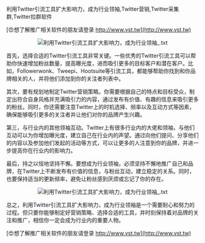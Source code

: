 利用Twitter引流工具扩大影响力，成为行业领袖,Twitter营销,Twitter采集群,Twitter拉群软件

[😍想了解推广相关软件的朋友请登录 http://www.vst.tw](http://www.vst.tw)

 <center><img src="https://vst.tw/MP4/tuiguang/png/5.png" alt="利用Twitter引流工具扩大影响力，成为行业领袖_.txt"></center>

首先，选择合适的Twitter引流工具非常关键。一些优秀的Twitter引流工具可以帮助你快速增加粉丝数量，提高曝光度，进而吸引更多的目标客户和潜在客户。比如，Followerwonk、Tweepi、Hootsuite等引流工具，都能够帮助你找到和你品牌相关的人，并将他们添加到你的关注者列表中。

其次，要有规划地制定Twitter营销策略。你需要根据自己的特点和目标受众，制定出符合自身风格并充满吸引力的内容，通过发布有价值、有趣的信息来吸引更多的粉丝。同时，你还需要注意Twitter上的时机选择、频率以及互动方式等因素，确保能够吸引更多的关注者并让他们对你的品牌产生兴趣。

第三，与行业内的其他领袖互动。Twitter上有很多行业内的大佬和领袖，与他们互动可以为你增加曝光度，建立自己在行业内的声望。通过向他们提问、分享他们的内容以及参加他们发起的活动等方式，可以让更多的人注意到你的品牌，并进一步提高你在行业内的影响力。

最后，持之以恒地坚持不懈。要想成为行业领袖，必须坚持不懈地推广自己和品牌，在Twitter上不断发布有价值的信息，与粉丝互动，建立稳定的关系。同时，也要保持适当的更新频率，避免让粉丝感到厌烦或忘记了你的存在。

 <center><img src="https://vst.tw/MP4/tuiguang/png/0.png" alt="利用Twitter引流工具扩大影响力，成为行业领袖_.txt"></center>

总之，利用Twitter引流工具扩大影响力，成为行业领袖是一个需要耐心和努力的过程。但只要你能够制定好营销策略、选择合适的工具，并时刻保持着对品牌的关注和推广，相信你一定会成为行业内的重要人物。

[😍想了解推广相关软件的朋友请登录 http://www.vst.tw](http://www.vst.tw)



